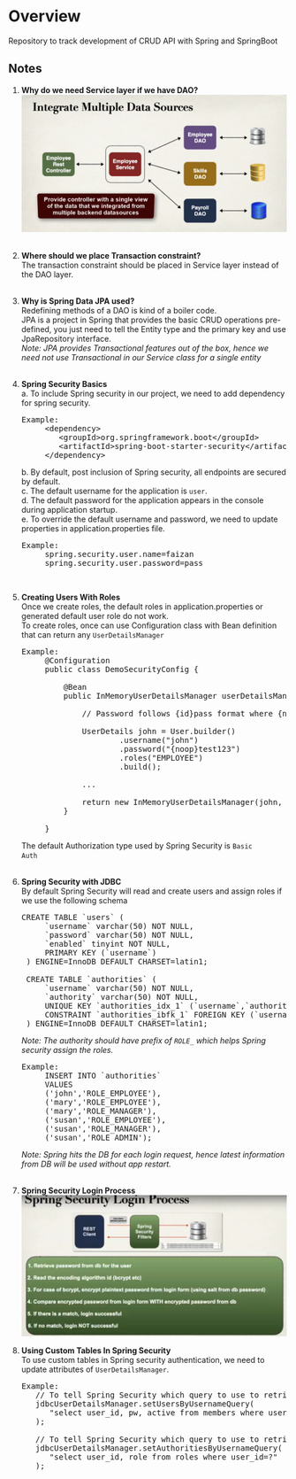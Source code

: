 <h1>Overview</h1>

Repository to track development of CRUD API with Spring and SpringBoot

<h2>Notes</h2>

1. <strong>Why do we need Service layer if we have DAO?</strong> <br>
![Dao And Service](./img/daoAndService.PNG?raw=true "DaoAndService") <br><br>
2. <strong>Where should we place Transaction constraint?</strong> <br>
    The transaction constraint should be placed in Service layer instead of the DAO layer. <br><br>
3. <strong>Why is Spring Data JPA used?</strong> <br>
    Redefining methods of a DAO is kind of a boiler code. <br>
    JPA is a project in Spring that provides the basic CRUD operations pre-defined, 
    you just need to tell the Entity type and the primary key and use JpaRepository interface. <br>
    <em>Note: JPA provides Transactional features out of the box, 
        hence we need not use Transactional in our Service class for a single entity</em> <br><br>
4. <strong>Spring Security Basics</strong> <br>
    a. To include Spring security in our project, we need to add dependency for spring security. <br>
    <pre>Example:
        &lt;dependency&gt;
           &lt;groupId>org.springframework.boot&lt;/groupId&gt;
           &lt;artifactId>spring-boot-starter-security&lt;/artifactId&gt;
        &lt;/dependency&gt;</pre> 
    b. By default, post inclusion of Spring security, all endpoints are secured by default. <br>
    c. The default username for the application is <code>user</code>. <br>
    d. The default password for the application appears in the console during application startup. <br>
    e. To override the default username and password, we need to update properties in application.properties file. <br>
    <pre>Example:
        spring.security.user.name=faizan
        spring.security.user.password=pass</pre> <br>
5. <strong>Creating Users With Roles</strong> <br>
    Once we create roles, the default roles in application.properties or generated default user role do not work. <br>
    To create roles, once can use Configuration class with Bean definition that can return any <code>UserDetailsManager</code> <br>
    <pre>Example:
        @Configuration
        public class DemoSecurityConfig {
        
            @Bean
            public InMemoryUserDetailsManager userDetailsManager() {
        
                // Password follows {id}pass format where {noop} means storing password in plain text
        
                UserDetails john = User.builder()
                        .username("john")
                        .password("{noop}test123")
                        .roles("EMPLOYEE")
                        .build();
        
                ...
                
                return new InMemoryUserDetailsManager(john, mary, susan);
            }
        
        }</pre>
    The default Authorization type used by Spring Security is <code>Basic Auth</code> <br><br>
6. <strong>Spring Security with JDBC</strong> <br>
    By default Spring Security will read and create users and assign roles if we use the following schema <br>
    <pre>CREATE TABLE `users` (
        `username` varchar(50) NOT NULL,
        `password` varchar(50) NOT NULL,
        `enabled` tinyint NOT NULL,
        PRIMARY KEY (`username`)
    ) ENGINE=InnoDB DEFAULT CHARSET=latin1;
   
    CREATE TABLE `authorities` (
        `username` varchar(50) NOT NULL,
        `authority` varchar(50) NOT NULL,
        UNIQUE KEY `authorities_idx_1` (`username`,`authority`),
        CONSTRAINT `authorities_ibfk_1` FOREIGN KEY (`username`) REFERENCES `users` (`username`)
    ) ENGINE=InnoDB DEFAULT CHARSET=latin1; </pre>
   
    <em>Note: The authority should have prefix of <code>ROLE_</code> which helps Spring security assign the roles.</em> <br>
    <pre>Example: 
        INSERT INTO `authorities` 
        VALUES
        ('john','ROLE_EMPLOYEE'),
        ('mary','ROLE_EMPLOYEE'),
        ('mary','ROLE_MANAGER'),
        ('susan','ROLE_EMPLOYEE'),
        ('susan','ROLE_MANAGER'),
        ('susan','ROLE_ADMIN');</pre>
    <em>Note: Spring hits the DB for each login request, hence latest information from DB will be used without app restart.</em> <br><br>
7. <strong>Spring Security Login Process</strong> <br>
   ![Spring Security Login Process](./img/springSecurityLoginProcess.PNG "springSecurityLoginProcess")
8. <strong>Using Custom Tables In Spring Security</strong> <br>
   To use custom tables in Spring security authentication, we need to update attributes of <code>UserDetailsManager</code>. <br>
   <pre>Example:
      // To tell Spring Security which query to use to retrieve users using username
      jdbcUserDetailsManager.setUsersByUsernameQuery(
         "select user_id, pw, active from members where user_id=?"
      );
      
      // To tell Spring Security which query to use to retrieve authority specific to the username
      jdbcUserDetailsManager.setAuthoritiesByUsernameQuery(
         "select user_id, role from roles where user_id=?"
      );</pre>